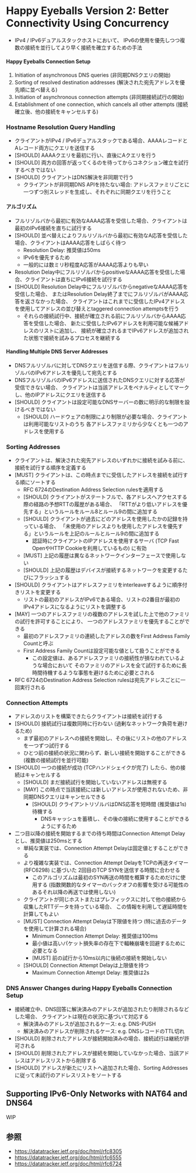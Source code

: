 # Happy Eyeballs Version 2: Better Connectivity Using Concurrency
- IPv4 / IPv6デュアルスタックホストにおいて、
  IPv6の使用を優先しつつ複数の接続を並行してより早く接続を確立するための手法

#### Happy Eyeballs Connection Setup
1. Initiation of asynchronous DNS queries (非同期DNSクエリの開始)
2. Sorting of resolved destination addresses (解決された宛先アドレスを優先順に並べ替える)
3. Initiation of asynchronous connection attempts (非同期接続試行の開始)
4. Establishment of one connection, which cancels all other attempts (接続確立後、他の接続をキャンセルする)

### Hostname Resolution Query Handling
- クライアントがIPv4 / IPv6デュアルスタックである場合、AAAAレコードとAレコード両方にクエリを送信する
- [SHOULD] AAAAクエリを最初に行い、直後にAクエリを行う
- [SHOULD] 両方の回答が返ってくるのを待ってからコネクション確立を試行するべきではない
- [SHOULD] クライアントはDNS解決を非同期で行う
  - クライアントが非同期DNS APIを持たない場合:
    アドレスファミリごとに一つずつ別スレッドを生成し、それぞれに同期クエリを行うこと

#### アルゴリズム
- フルリゾルバから最初に有効なAAAA応答を受信した場合、クライアントは最初のIPv6接続を直ちに試行する
- [SHOULD] 並べ替えによりフルリゾルバから最初に有効なA応答を受信した場合、クライアントはAAAA応答をしばらく待つ
  - Resolution Delay: 推奨値は50ms
  - IPv6を優先するため
  - 一般的には数ミリ秒程度A応答がAAAA応答よりも早い
- Resolution Delay中にフルリゾルバからpositiveなAAAA応答を受信した場合、クライアントは直ちにIPv6接続を試行する
- [SHOULD] Resolution Delay中にフルリゾルバからnegativeなAAAA応答を受信した場合、
  またはResolution Delay終了までにフルリゾルバがAAAA応答を返さなかった場合、
  クライアントはこれまでに受信したIPv4アドレスを使用してアドレスの並び替えとtaggered connection attemptsを行う
  - それらの接続試行中、接続が確立される前にフルリゾルバからAAAA応答を受信した場合、
    新たに受信したIPv6アドレスを利用可能な候補アドレスのリストに追加し、
    接続が確立されるまでIPv6アドレスが追加された状態で接続を試みるプロセスを継続する

#### Handling Multiple DNS Server Addresses
- DNSフルリゾルバに対してDNSクエリを送信する際、クライアントはフルリゾルバのIPv6アドレスを優先して宛先とする
- DNSフルリゾルバのIPv6アドレスに送信されたDNSクエリに対する応答が受信できない場合、
  クライアントは当該アドレスをペナルティとしてマークし、他のIPアドレスにクエリを送信する
- [SHOULD] クライアントは設定可能なDNSサーバーの数に明示的な制限を設けるべきではない
  - [SHOULD] ハードウェアの制限により制限が必要な場合、クライアントは利用可能なリストのうち
    各アドレスファミリから少なくとも一つのアドレスを使用する

### Sorting Addresses
- クライアントは、解決された宛先アドレスのいずれかに接続を試みる前に、接続を試行する順序を定義する
- [MUST] クライアントは、この時点までに受信したアドレスを接続を試行する順にソートする
  - RFC 6724のDestination Address Selection rulesを適用する
  - [SHOULD] クライアントがステートフルで、各アドレスへアクセスする際の経路の予想RTTの履歴がある場合、
    「RTTがより低いアドレスを優先する」というルールをルール8とルール9の間に追加する
  - [SHOULD] クライアントが過去にどのアドレスを使用したかの記録を持っている場合、
    「未使用のアドレスよりも使用したアドレスを優先する」というルールを上記のルールとルール9の間に追加する
    - 認証時にクライアントのIPアドレスを使用するサーバ (TCP Fast OpenやHTTP Cookieを利用しているもの) に有効
  - [MUST] 上記の履歴は異なるネットワークインターフェースで使用しない
  - [SHOULD] 上記の履歴はデバイスが接続するネットワークを変更するたびにフラッシュする
- [SHOULD] クライアントはアドレスファミリをinterleaveするように順序付きリストを変更する
  - リストの最初のアドレスがIPv6である場合、リストの2番目が最初のIPv4アドレスになるようにリストを調整する
- [MAY] 一つのアドレスファミリの複数のアドレスを試した上で他のファミリの試行を許可することにより、
  一つのアドレスファミリを優先することができる
  - 最初のアドレスファミリの連続したアドレスの数をFirst Address Family Countと呼ぶ
  - First Address Family Countは設定可能な値として扱うことができる
    - この設定値は、あるアドレスファミリの接続性が損なわれているような場合において
      そのファミリのアドレスを全て試行するために長時間待機するような事態を避けるために必要とされる
- RFC 6724のDestination Address Selection rulesは宛先アドレスごとに一回実行される

### Connection Attempts
- アドレスのリストを構築できたらクライアントは接続を試行する
- [SHOULD] 接続試行は複数同時に行わない (過剰なネットワーク負荷を避けるため)
  - まず最初のアドレスへの接続を開始し、その後にリストの他のアドレスを一つずつ試行する
  - ひとつ前の接続の状況に関わらず、新しい接続を開始することができる (複数の接続試行を並行可能)
- [SHOULD] 一つの接続が成功 (TCPハンドシェイクが完了) したら、他の接続はキャンセルする
  - [SHOULD] まだ接続試行を開始していないアドレスは無視する
  - [MAY] この時点で当該接続には新しいアドレスが使用されないため、非同期DNSクエリはキャンセルできる
    - [SHOULD] クライアントリゾルバはDNS応答を短時間 (推奨値は1s) 待機する
      - DNSキャッシュを蓄積し、その後の接続に使用することができるようにするため
- 二つ目以降の接続を開始するまでの待ち時間はConnection Attempt Delayとし、推奨値は250msとする
  - 単純な実装では、Connection Attempt Delayは固定値とすることができる
  - より複雑な実装では、Connection Attempt DelayをTCPの再送タイマー (RFC6298) に基づいた
    2回目のTCP SYNを送信する時間に合わせる
    - このアルゴリズムは最初のSYN再送の時間を概算するためだけに使用する
      (指数関数的なタイマーのバックオフの影響を受ける可能性のあるそれ以降の再送では使用しない)
  - クライアントが同じホストまたはプレフィックスに対して他の接続から収集したRTTデータを持っている場合、
    この情報を利用して遅延時間を計算してもよい
  - [MUST] Connection Attempt Delayは下限値を持つ (特に過去のデータを使用して計算される場合)
    - Minimum Connection Attempt Delay: 推奨値は100ms
    - 最小値は高いパケット損失率の存在下で輻輳崩壊を回避するために必要となる
    - [MUST] 前の試行から10ms以内に後続の接続を開始しない
  - [SHOULD] Connection Attempt Delayは上限値を持つ
    - Maximum Connection Attempt Delay: 推奨値は2s

### DNS Answer Changes during Happy Eyeballs Connection Setup
- 接続確立中、DNS回答に解決済みのアドレスが追加されたり削除されるなどした場合、
  クライアントは現在の状況に基づいて対応する
  - 解決済みのアドレスが追加されるケース: e.g. DNS-PUSH
  - 解決済みのアドレスが削除されるケース: e.g. DNSレコードのTTL切れ
- [SHOULD] 削除されたアドレスが接続開始済みの場合、接続試行は継続が許可される
- [SHOULD] 削除されたアドレスが接続を開始していなかった場合、当該アドレスはアドレスリストから削除する
- [SHOULD] アドレスが新たにリストへ追加された場合、Sorting Addressesに従って未試行のアドレスリストをソートする

## Supporting IPv6-Only Networks with NAT64 and DNS64
WIP

## 参照
- https://datatracker.ietf.org/doc/html/rfc8305
- https://datatracker.ietf.org/doc/html/rfc6555
- https://datatracker.ietf.org/doc/html/rfc6724
